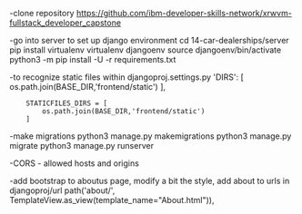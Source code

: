 -clone repository
https://github.com/ibm-developer-skills-network/xrwvm-fullstack_developer_capstone

-go into server to set up django environment
cd 14-car-dealerships/server
pip install virtualenv
virtualenv djangoenv
source djangoenv/bin/activate
python3 -m pip install -U -r requirements.txt

-to recognize static files within djangoproj.settings.py
        'DIRS': [
            os.path.join(BASE_DIR,'frontend/static')
        ],

        STATICFILES_DIRS = [
            os.path.join(BASE_DIR,'frontend/static')
        ]

-make migrations
python3 manage.py makemigrations
python3 manage.py migrate
python3 manage.py runserver

-CORS - allowed hosts and origins

-add bootstrap to aboutus page, modify a bit the style, add about to urls in djangoproj/url
    path('about/', TemplateView.as_view(template_name="About.html")),